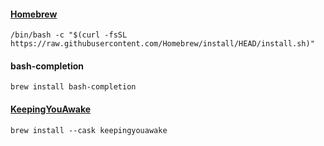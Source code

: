 #### [Homebrew](https://brew.sh/)
`/bin/bash -c "$(curl -fsSL https://raw.githubusercontent.com/Homebrew/install/HEAD/install.sh)"`

#### bash-completion
`brew install bash-completion`

#### [KeepingYouAwake](github.com/newmarcel/KeepingYouAwake)
`brew install --cask keepingyouawake`
